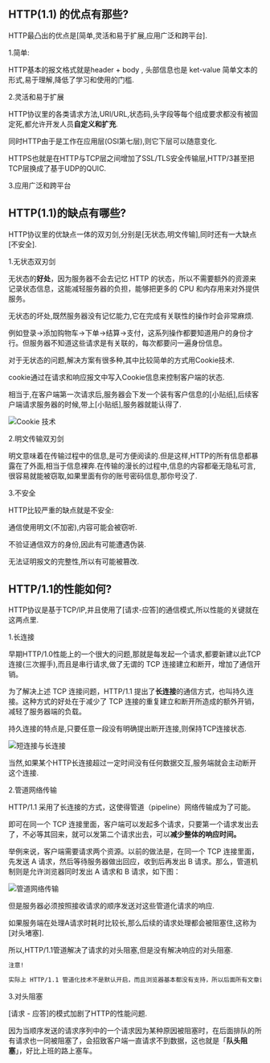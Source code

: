 ## HTTP(1.1) 的优点有那些?

HTTP最凸出的优点是[简单,灵活和易于扩展,应用广泛和跨平台].

1.简单:

HTTP基本的报文格式就是header + body , 头部信息也是 ket-value 简单文本的形式,易于理解,降低了学习和使用的门槛.

2.灵活和易于扩展

HTTP协议里的各类请求方法,URl/URL,状态码,头字段等每个组成要求都没有被固定死,都允许开发人员**自定义和扩充**.

同时HTTP由于是工作在应用层(OSI第七层),则它下层可以随意变化.

HTTPS也就是在HTTP与TCP层之间增加了SSL/TLS安全传输层,HTTP/3甚至把TCP层换成了基于UDP的QUIC.

3.应用广泛和跨平台

## HTTP(1.1)的缺点有哪些?

HTTP协议里的优缺点一体的双刃剑,分别是[无状态,明文传输],同时还有一大缺点[不安全].

1.无状态双刃剑

无状态的**好处**，因为服务器不会去记忆 HTTP 的状态，所以不需要额外的资源来记录状态信息，这能减轻服务器的负担，能够把更多的 CPU 和内存用来对外提供服务。 

无状态的坏处,既然服务器没有记忆能力,它在完成有关联性的操作时会非常麻烦.

例如登录->添加购物车->下单->结算->支付，这系列操作都要知道用户的身份才行。但服务器不知道这些请求是有关联的，每次都要问一遍身份信息。 

对于无状态的问题,解决方案有很多种,其中比较简单的方式用Cookie技术.

cookie通过在请求和响应报文中写入Cookie信息来控制客户端的状态.

相当于,在客户端第一次请求后,服务器会下发一个装有客户信息的[小贴纸],后续客户端请求服务器的时候,带上[小贴纸],服务器就能认得了.

![Cookie 技术](https://cdn.xiaolincoding.com/gh/xiaolincoder/ImageHost/%E8%AE%A1%E7%AE%97%E6%9C%BA%E7%BD%91%E7%BB%9C/HTTP/14-cookie%E6%8A%80%E6%9C%AF.png) 

2.明文传输双刃剑

明文意味着在传输过程中的信息,是可方便阅读的.但是这样,HTTP的所有信息都暴露在了外面,相当于信息裸奔.在传输的漫长的过程中,信息的内容都毫无隐私可言,很容易就能被窃取,如果里面有你的账号密码信息,那你号没了.

3.不安全

HTTP比较严重的缺点就是不安全:

通信使用明文(不加密),内容可能会被窃听.

不验证通信双方的身份,因此有可能遭遇伪装.

无法证明报文的完整性,所以有可能被篡改.

## HTTP/1.1的性能如何?

HTTP协议是基于TCP/IP,并且使用了[请求-应答]的通信模式,所以性能的关键就在这两点里.

1.长连接

早期HTTP/1.0性能上的一个很大的问题,那就是每发起一个请求,都要新建以此TCP连接(三次握手),而且是串行请求,做了无谓的 TCP 连接建立和断开，增加了通信开销。 

为了解决上述 TCP 连接问题，HTTP/1.1 提出了**长连接**的通信方式，也叫持久连接。这种方式的好处在于减少了 TCP 连接的重复建立和断开所造成的额外开销，减轻了服务器端的负载。 

持久连接的特点是,只要任意一段没有明确提出断开连接,则保持TCP连接状态.

![短连接与长连接](https://cdn.xiaolincoding.com/gh/xiaolincoder/ImageHost/%E8%AE%A1%E7%AE%97%E6%9C%BA%E7%BD%91%E7%BB%9C/HTTP/16-%E7%9F%AD%E8%BF%9E%E6%8E%A5%E4%B8%8E%E9%95%BF%E8%BF%9E%E6%8E%A5.png) 

当然,如果某个HTTP长连接超过一定时间没有任何数据交互,服务端就会主动断开这个连接.

2.管道网络传输

HTTP/1.1 采用了长连接的方式，这使得管道（pipeline）网络传输成为了可能。 

即可在同一个 TCP 连接里面，客户端可以发起多个请求，只要第一个请求发出去了，不必等其回来，就可以发第二个请求出去，可以**减少整体的响应时间。** 

举例来说，客户端需要请求两个资源。以前的做法是，在同一个 TCP 连接里面，先发送 A 请求，然后等待服务器做出回应，收到后再发出 B 请求。那么，管道机制则是允许浏览器同时发出 A 请求和 B 请求，如下图： 

![管道网络传输](https://cdn.xiaolincoding.com/gh/xiaolincoder/ImageHost/%E8%AE%A1%E7%AE%97%E6%9C%BA%E7%BD%91%E7%BB%9C/HTTP/17-%E7%AE%A1%E9%81%93%E7%BD%91%E7%BB%9C%E4%BC%A0%E8%BE%93.png) 

但是服务器必须按照接收请求的顺序发送对这些管道化请求的响应.

如果服务端在处理A请求时耗时比较长,那么后续的请求处理都会被阻塞住,这称为[对头堵塞].

所以,HTTP/1.1管道解决了请求的对头阻塞,但是没有解决响应的对头阻塞.

```txt
注意!

实际上 HTTP/1.1 管道化技术不是默认开启，而且浏览器基本都没有支持，所以后面所有文章讨论HTTP/1.1 都是建立在没有使用管道化的前提。大家知道有这个功能，但是没有被使用就行了。
```

3.对头阻塞

[请求 - 应答]的模式加剧了HTTP的性能问题.

因为当顺序发送的请求序列中的一个请求因为某种原因被阻塞时，在后面排队的所有请求也一同被阻塞了，会招致客户端一直请求不到数据，这也就是「**队头阻塞**」，好比上班的路上塞车。 


